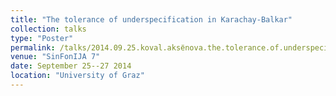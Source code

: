 ```yaml
---
title: "The tolerance of underspecification in Karachay-Balkar"
collection: talks
type: "Poster"
permalink: /talks/2014.09.25.koval.aksёnova.the.tolerance.of.underspecification.in.karachay-balkar
venue: "SinFonIJA 7"
date: September 25--27 2014
location: "University of Graz"
---
```

